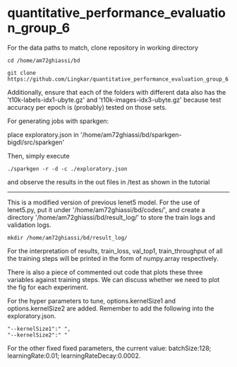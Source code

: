 # quantitative_performance_evaluation_group_6

For the data paths to match, clone repository in working directory

```
cd /home/am72ghiassi/bd 
```

```
git clone https://github.com/Lingkar/quantitative_performance_evaluation_group_6.git
```

Additionally, ensure that each of the folders with different data also has the 't10k-labels-idx1-ubyte.gz' and 't10k-images-idx3-ubyte.gz' because test accuracy per epoch is (probably) tested on those sets.

For generating jobs with sparkgen:

place exploratory.json in '/home/am72ghiassi/bd/sparkgen-bigdl/src/sparkgen'

Then, simply execute 

```
./sparkgen -r -d -c ./exploratory.json 
```

and observe the results in the out files in /test as shown in the tutorial


**************************************************************************
This is a modified version of previous lenet5 model.
For the use of lenet5.py, put it under '/home/am72ghiassi/bd/codes/',
and create a directory '/home/am72ghiassi/bd/result_log/' to store the train logs and validation logs.
```
mkdir /home/am72ghiassi/bd/result_log/

```
For the interpretation of results,
train_loss, val_top1, train_throughput of all the training steps will be printed in the form of numpy.array respectively.

There is also a piece of commented out code that plots these three variables against training steps. 
We can discuss whether we need to plot the fig for each experiment.

For the hyper parameters to tune, options.kernelSize1 and options.kernelSize2 are added.
Remember to add the following into the exploratory.json.

```
"--kernelSize1":" ",
"--kernelSize2":" "
```
For the other fixed fixed parameters, the current value:
batchSize:128;
learningRate:0.01;
learningRateDecay:0.0002.
